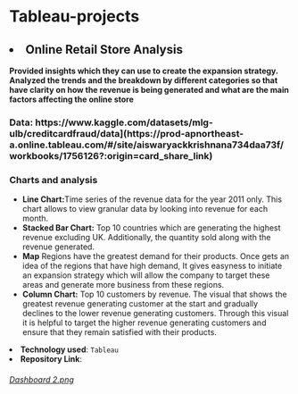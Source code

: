 # Tableau-projects
<h2><li>Online Retail Store Analysis</li></h2>

<b>Provided insights which they can use to create the expansion strategy. Analyzed the trends and the breakdown by different categories so that have clarity on how the revenue is being generated and what are the main factors affecting the online store</b>
<h3>Data: https://www.kaggle.com/datasets/mlg-ulb/creditcardfraud/data](https://prod-apnortheast-a.online.tableau.com/#/site/aiswaryackkrishnana734daa73f/workbooks/1756126?:origin=card_share_link)</h3>

 <h3><b>Charts and analysis</b></h3>
    <ul>
      <li><b>Line Chart:</b>Time series of the revenue data for the year 2011 only. This chart allows to view granular data by looking into revenue for each month.</li>
      <li><b>Stacked Bar Chart:</b> Top 10 countries which are generating the highest revenue excluding UK. Additionally, the quantity sold along with the revenue generated.</li>
      <li><b>Map</b> Regions have the greatest demand for their products. Once gets an idea of the regions that have high demand, It gives easyness to initiate an expansion strategy which will allow the company to target these areas and generate more business from these regions. </li>
      <li><b>Column Chart:</b> Top 10 customers by revenue. The visual that shows the greatest revenue generating customer at the start and gradually declines to the lower revenue generating customers. Through this visual it is helpful  to target the higher revenue generating customers and ensure that they remain satisfied with their products.</li>
    </ul>
    </li>
    <li><b>Technology used</b>: <code>Tableau</code></li>
    <li><b>Repository Link</b>: <a href="#"><h6>Dashboard 2.png</h6></a></li>
  </ul>
</div>
